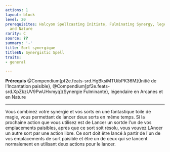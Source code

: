 ```yaml
---
actions: 1
layout: block
level: 20
prerequisites: Halcyon Spellcasting Initiate, Fulminating Synergy, legendary in Arcana
  and Nature
rarity: C
source: ??
summary: '-'
title: Sort synergique
titleEN: Synergistic Spell
traits:
- general

---
```


<p><span><strong>Prérequis</strong> @Compendium[pf2e.feats-srd.HgBksiMTUibPK36M]{Initié de l'Incantation paisible}, @Compendium[pf2e.feats-srd.XpZkzUV9PwUHvmyq]{Synergie Fulminante}, légendaire en Arcanes et en Nature<br></span></p>
<hr>
<p>Vous combinez votre synergie et vos sorts en une fantastique toile de magie, vous permettant de lancer deux sorts en même temps. Si la prochaine action que vous utilisez est de Lancer un sortde l'un de vos emplacements paisibles, après que ce sort soit résolu, vous vouvez LAncer un autre sort par une action libre. Ce sort doit être lancé à partir de l'un de vos emplacements de sort paisible et être un de ceux qui se lancent normalement en utilisant deux actions pour le lancer.&nbsp;</p>